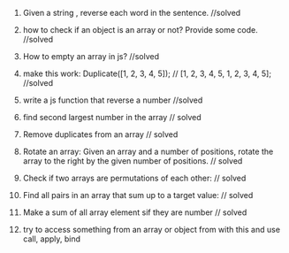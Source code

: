 1.  Given a string , reverse each word in the sentence. //solved

2.  how to check if an object is an array or not? Provide some code. //solved

3.  How to empty an array in js? //solved

4.  make this work:
    Duplicate([1, 2, 3, 4, 5]); // [1, 2, 3, 4, 5, 1, 2, 3, 4, 5]; //solved

5.  write a js function that reverse a number //solved

6.  find second largest number in the array // solved

7.  Remove duplicates from an array   // solved

8.  Rotate an array:
    Given an array and a number of positions, rotate the array to the right by the given number of positions.   // solved
  
9. Check if two arrays are permutations of each other:   // solved

10. Find all pairs in an array that sum up to a target value:  // solved

11. Make a sum of all array element sif they are number  // solved

12. try to access something from an array or object from with this
and use call, apply, bind